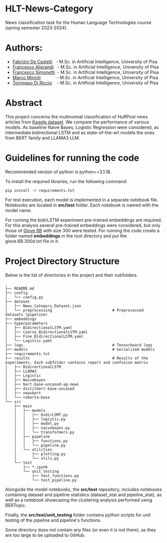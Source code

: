 # HLT-News-Category
News classification task for the Human Language Technologies course (spring semester 2023-2024).

# Authors:
- [Fabrizio De Castelli](https://github.com/FabriDeCastelli)&nbsp;&nbsp;&nbsp;- M.Sc. in Artificial Intelligence, University of Pisa
- [Francesco Aliprandi](https://github.com/francealip)&nbsp;&nbsp;&nbsp;- M.Sc. in Artificial Intelligence, University of Pisa
- [Francesco Simonetti](https://github.com/francescoS01)&nbsp;&nbsp;- M.Sc. in Artificial Intelligence, University of Pisa
- [Marco Minniti](https://github.com/Marco-Minniti)&nbsp;&nbsp;&nbsp;&nbsp;&nbsp;&nbsp;&nbsp;&nbsp;&nbsp;&nbsp;&nbsp;&nbsp; - M.Sc. in Artificial Intelligence, University of Pisa
- [Tommaso Di Riccio](https://github.com/tommasoDR)&nbsp;&nbsp;&nbsp;&nbsp;- M.Sc. in Artificial Intelligence, University of Pisa

# Abstract

This project concerns the multinomial classification of HuffPost news articles from
[Kaggle dataset](https://www.kaggle.com/datasets/rmisra/news-category-dataset). We compare the performance of various models. As baseline Naive Bayes,
Logistic Regression were considered, as intermediate bidirectional LSTM and as state-of-the-art
models the ones from BERT family and LLAMA3 LLM.

# Guidelines for running the code

Recommended version of python is python==3.1.18.

To install the required libraries, run the following command:

```pip install -r requirements.txt```

For test execution, each model is implemented in a separate notebook file.
Notebooks are located in **src/test** folder. Each notebook is named with the model name.

For running the bidirLSTM experiment pre-trained embeddings are required.
For this analysis several pre-trained embeddings were considered, but only those of
[Glove 6B](https://nlp.stanford.edu/projects/glove/) with size 300 were tested.
For running the code create a folder named **embeddings** in the root directory and put the glove.6B.300d.txt file in it.

# Project Directory Structure

Below is the list of directories in the project and their subfolders.

```                                                                                 ✔  HLT   09:54:20  
.
├── README.md
├── config
│   └── config.py
├── dataset
│   ├── News_Category_Dataset.json
│   └── preprocessing                           # Preprocessed datasets (pipeline)
├── embeddings
├── hyperparameters
│   ├── BidirectionalLSTM.yaml
│   ├── Coarse_BidirectionalLSTM.yaml
│   ├── Fine_BidirectionalLSTM.yaml
│   └── Logistic.yaml
├── logs                                        # Tensorboard logs
├── models                                      # Serialized models
├── requirements.txt
├── results                                     # Results of the experiments. Each subfolder contains report and confusion matrix
│   ├── BidirectionalLSTM
│   ├── LLAMA3
│   ├── Logistic
│   ├── Naivebayes
│   ├── bert-base-uncased-ag-news
│   ├── distilbert-base-uncased
│   ├── newsbert
│   └── roberta-base
└── src
    ├── main
    │   ├── models
    │   │   ├── bidirLSMT.py
    │   │   ├── logistic.py
    │   │   ├── model.py
    │   │   ├── naivebayes.py
    │   │   └── transformers.py
    │   ├── pipeline
    │   │   ├── functions.py
    │   │   └── pipeline.py
    │   └── utilities
    │       ├── plotting.py
    │       └── utils.py
    └── test
        ├── *.ipynb
        └── unit_testing
            ├── test_functions.py
            └── test_pipeline.py
```

Alongside the model notebooks, the **src/test** repository, includes notebooks containing dataset and
pipeline statistics (dataset_stat and pipeline_stat), as well as a notebook showcasing the
clustering analysis performed using BERTopic.

Finally, the **src/test/unit_testing** folder contains python scripts for unit testing of the pipeline
and pipeline's functions.

Some directory does not contain any files (or even it is not there), as they are too large to be uploaded to GitHub.
